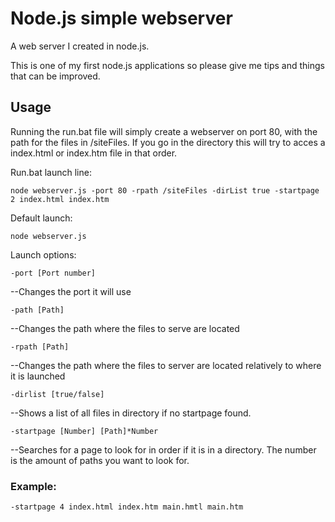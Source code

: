 # Node.js simple webserver

A web server I created in node.js.

This is one of my first node.js applications so please give me tips and things that can be improved.

## Usage

Running the run.bat file will simply create a webserver on port 80, with the path for the files in /siteFiles. If you go in the directory this will try to acces a index.html or index.htm file in that order.

Run.bat launch line:

    node webserver.js -port 80 -rpath /siteFiles -dirList true -startpage 2 index.html index.htm
  
Default launch:

    node webserver.js

Launch options:


    -port [Port number]
--Changes the port it will use


    -path [Path]
--Changes the path where the files to serve are located


    -rpath [Path]
--Changes the path where the files to server are located relatively to where it is launched


    -dirlist [true/false]
--Shows a list of all files in directory if no startpage found.

    -startpage [Number] [Path]*Number
--Searches for a page to look for in order if it is in a directory. The number is the amount of paths you want to look for.

### Example:
    -startpage 4 index.html index.htm main.hmtl main.htm
    
